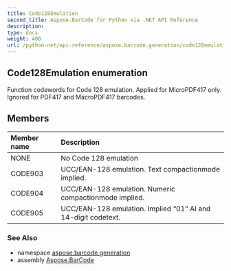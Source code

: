 ```yaml
---
title: Code128Emulation
second_title: Aspose.BarCode for Python via .NET API Reference
description: 
type: docs
weight: 400
url: /python-net/api-reference/aspose.barcode.generation/code128emulation/
---
```


## Code128Emulation enumeration

Function codewords for Code 128 emulation. Applied for MicroPDF417 only. Ignored for PDF417 and MacroPDF417 barcodes.

## Members
| Member name | Description |
| :- | :- |
|NONE|No Code 128 emulation|
|CODE903|UCC/EAN-128 emulation. Text compactionmode implied.|
|CODE904|UCC/EAN-128 emulation. Numeric compactionmode implied.|
|CODE905|UCC/EAN-128 emulation. Implied “01” AI and 14-digit codetext.|

### See Also

* namespace [aspose.barcode.generation](/barcode/python-net/api-reference/aspose.barcode.generation/)
* assembly [Aspose.BarCode](/barcode/python-net/api-reference/)

